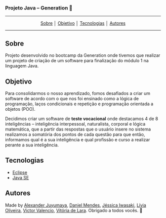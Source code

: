 ### Projeto Java – Generation :rocket: 
---
<p align = "center">
<a align href = "#Sobre">Sobre</a> │
<a align href = "#Objetivo">Objetivo</a> │
<a align href = "#Tecnologias">Tecnologias</a> │
<a align href = "#Autores">Autores</a>
</p>

---

## Sobre
<p> Projeto desenvolvido no bootcamp da Generation onde tivemos que realizar um projeto de criação de um software para finalização do módulo 1 na linguagem Java. <p>

## Objetivo
<p>Para consolidarmos o nosso aprendizado, fomos desafiados a criar um software de acordo com o que nos foi ensinado como a lógica de programação, laços condicionais e repetição e programação orientada a objetos (POO).</p>
<p>Decidimos criar um software de <b>teste vocacional</b> onde destacamos 4 de 8 inteligências – inteligência interpessoal, naturalista, corporal e lógica matemática, que a partir das respostas que o usuário insere no sistema realizamos a somatória dos pontos de cada questão para que então, informamos qual é a sua inteligência e qual profissão e curso a realizar perante a sua inteligência. </p>

## Tecnologias
- [Eclipse]( https://www.eclipse.org/downloads/)
- [Java SE]( https://www.oracle.com/br/java/technologies/javase/javase-jdk8-downloads.html)

## Autores
Made by [Alexander Juyumaya]( https://www.linkedin.com/in/alexander-juyumaya-a45165166/), [Daniel Mendes]( https://www.linkedin.com/in/daniel-mendes-692a8516b/), [Jéssica Iwasaki]( https://www.linkedin.com/in/jessicamiwasaki/), [Lívia Oliveira](https://www.linkedin.com/in/l%C3%ADvia-de-oliveira-almeida/), [Victor Valencio]( https://www.linkedin.com/in/victor-valencio-854012209/), [Vitória de Lara]( https://www.linkedin.com/in/vit%C3%B3ria-de-lara-campos-camargo-5a0b38211/). Obrigado a todos vocês. :blue_heart:
